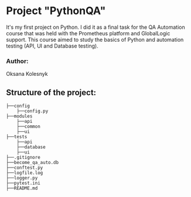 # Project "PythonQA"

It's my first project on Python. I did it as a final task for the QA Automation course that was held with the Prometheus platform and GlobalLogic support. This course aimed to study the basics of Python and automation testing (API, UI and Database testing).

### Author:

Oksana Kolesnyk


## Structure of the project:

```plaintext
├──config
    ├──config.py
├──modules
    ├──api
    ├──common
    ├──ui
├──tests
    ├──api
    ├──database
    ├──ui
├──.gitignore
├──become_qa_auto.db
├──conftest.py
├──logfile.log
├──logger.py
├──pytest.ini
├──README.md

